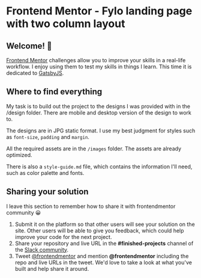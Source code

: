 # Frontend Mentor - Fylo landing page with two column layout

## Welcome! 👋

[Frontend Mentor](https://www.frontendmentor.io) challenges allow you to improve your skills in a real-life workflow. I enjoy using them to test my skills in things I learn. This time it is dedicated to [GatsbyJS](https://www.gatsbyjs.org).

## Where to find everything

My task is to build out the project to the designs I was provided with in the /design folder. There are mobile and desktop version of the design to work to.

The designs are in JPG static format. I use my best judgment for styles such as `font-size`, `padding` and `margin`.

All the required assets are in the `/images` folder. The assets are already optimized.

There is also a `style-guide.md` file, which contains the information I'll need, such as color palette and fonts.

## Sharing your solution

I leave this section to remember how to share it with frontendmentor community 😀

1. Submit it on the platform so that other users will see your solution on the site. Other users will be able to give you feedback, which could help improve your code for the next project.
2. Share your repository and live URL in the **#finished-projects** channel of the [Slack community](https://www.frontendmentor.io/slack).
3. Tweet [@frontendmentor](https://twitter.com/frontendmentor) and mention **@frontendmentor** including the repo and live URLs in the tweet. We'd love to take a look at what you've built and help share it around.
